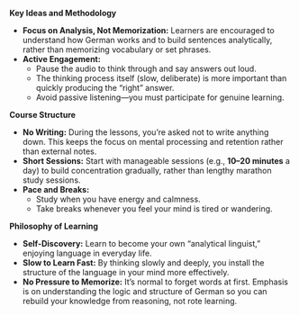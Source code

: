 **Key Ideas and Methodology**  
- **Focus on Analysis, Not Memorization:** Learners are encouraged to understand how German works and to build sentences analytically, rather than memorizing vocabulary or set phrases.  
- **Active Engagement:**  
  - Pause the audio to think through and say answers out loud.  
  - The thinking process itself (slow, deliberate) is more important than quickly producing the “right” answer.  
  - Avoid passive listening—you must participate for genuine learning.  

**Course Structure**  
- **No Writing:** During the lessons, you’re asked not to write anything down. This keeps the focus on mental processing and retention rather than external notes.  
- **Short Sessions:** Start with manageable sessions (e.g., **10–20 minutes** a day) to build concentration gradually, rather than lengthy marathon study sessions.  
- **Pace and Breaks:**  
  - Study when you have energy and calmness.  
  - Take breaks whenever you feel your mind is tired or wandering.  

**Philosophy of Learning**  
- **Self-Discovery:** Learn to become your own “analytical linguist,” enjoying language in everyday life.  
- **Slow to Learn Fast:** By thinking slowly and deeply, you install the structure of the language in your mind more effectively.  
- **No Pressure to Memorize:** It’s normal to forget words at first. Emphasis is on understanding the logic and structure of German so you can rebuild your knowledge from reasoning, not rote learning.  
